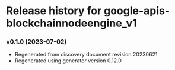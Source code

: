 # Release history for google-apis-blockchainnodeengine_v1

### v0.1.0 (2023-07-02)

* Regenerated from discovery document revision 20230621
* Regenerated using generator version 0.12.0

